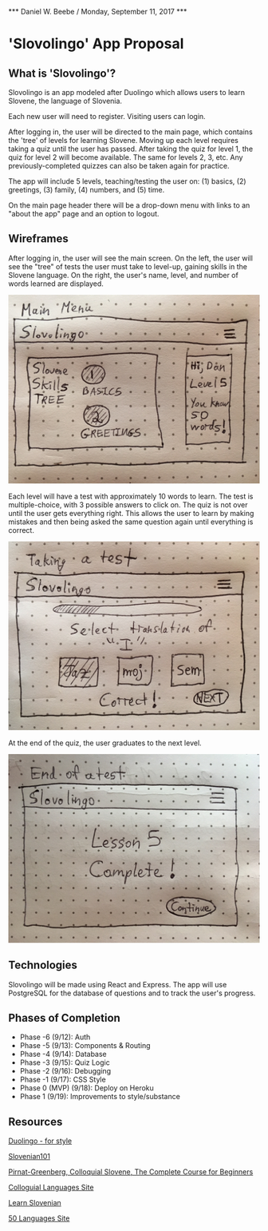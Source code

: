 *** Daniel W. Beebe / Monday, September 11, 2017 ***

# 'Slovolingo' App Proposal

## What is 'Slovolingo'?

Slovolingo is an app modeled after Duolingo which allows users to learn Slovene, the language of Slovenia.

Each new user will need to register. Visiting users can login.

After logging in, the user will be directed to the main page, which contains the 'tree' of levels for learning Slovene. Moving up each level requires taking a quiz until the user has passed. After taking the quiz for level 1, the quiz for level 2 will become available. The same for levels 2, 3, etc. Any previously-completed quizzes can also be taken again for practice.

The app will include 5 levels, teaching/testing the user on: (1) basics, (2) greetings, (3) family, (4) numbers, and (5) time.

On the main page header there will be a drop-down menu with links to an "about the app" page and an option to logout.

## Wireframes

After logging in, the user will see the main screen. On the left, the user will see the "tree" of tests the user must take to level-up, gaining skills in the Slovene language. On the right, the user's name, level, and number of words learned are displayed.

<img src="images/proposal-main.JPG" width="600px">

Each level will have a test with approximately 10 words to learn. The test is multiple-choice, with 3 possible answers to click on. The quiz is not over until the user gets everything right. This allows the user to learn by making mistakes and then being asked the same question again until everything is correct.

<img src="images/proposal-test.JPG" width="600px">

At the end of the quiz, the user graduates to the next level.

<img src="images/proposal-endtest.JPG" width="600px">

## Technologies

Slovolingo will be made using React and Express. The app will use PostgreSQL for the database of questions and to track the user's progress.

## Phases of Completion

* Phase -6 (9/12): Auth
* Phase -5 (9/13): Components & Routing
* Phase -4 (9/14): Database
* Phase -3 (9/15): Quiz Logic
* Phase -2 (9/16): Debugging
* Phase -1 (9/17): CSS Style 
* Phase 0 (MVP) (9/18): Deploy on Heroku
* Phase 1 (9/19): Improvements to style/substance

## Resources

[Duolingo - for style](https://www.duolingo.com/)

[Slovenian101](http://www.101languages.net/slovenian/slovenian-vocabulary-lessons/)

[Pirnat-Greenberg, Colloquial Slovene, The Complete Course for Beginners](https://www.amazon.com/Colloquial-Slovene-Complete-Course-Beginners/dp/0415559820)

[Colloguial Languages Site](http://www.routledgetextbooks.com/textbooks/colloquial/language/slovene.php)

[Learn Slovenian](http://learnslovenian.net/)

[50 Languages Site](http://www.goethe-verlag.com/book2/EN/ENSL/ENSL003.HTM)
